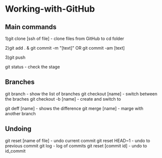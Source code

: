 # Working-with-GitHub

## Main commands
1)git clone [ssh of file] - clone files from GitHub to cd folder

2)git add . & git commit -m "[text]"
  OR git commit -am [text]

3)git push

git status - check the stage

## Branches

git branch 		          - show the list of branches
git checkout [name]     - switch between the braches
git checkout -b [name]  - create and switch to

git deff [name] 	      - shows the difference
git merge [name] 	      - marge with another branch

## Undoing

git reset [name of file] - undo current commit 
git reset HEAD~1	     - undo to previous commit 
git log 		           - log of commits 
git reset [commit id]  - undo to id_commit

